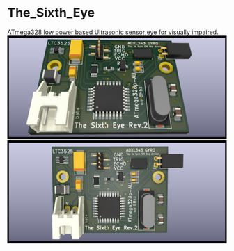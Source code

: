 # The_Sixth_Eye
ATmega328 low power based Ultrasonic sensor eye for visually impaired. 
![alt text](https://github.com/mshibili/The_Sixth_Eye/blob/main/images/The%20Sixth%20Eye%20KiCAD.png)
![alt text](https://github.com/mshibili/The_Sixth_Eye/blob/main/images/The%20Sixth%20Eye%20KiCAD2.png)

